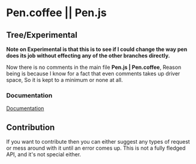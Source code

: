 # Pen.coffee || Pen.js

## Tree/Experimental
**Note on Experimental is that this is to see if I could change the way pen does its job without effecting any of the other branches directly.**

Now there is no comments in the main file **Pen.js | Pen.coffee**,
Reason being is because I know for a fact that even comments takes up driver space, So it is kept to a minimum or none at all.

### Documentation
[Documentation](https://github.com/Monochromefx/pen-coffee/tree/master/docs)

## Contribution

If you want to contribute then you can either suggest any types of request or mess around with it until an error comes up.
This is not a fully fledged API, and it's not special either.
